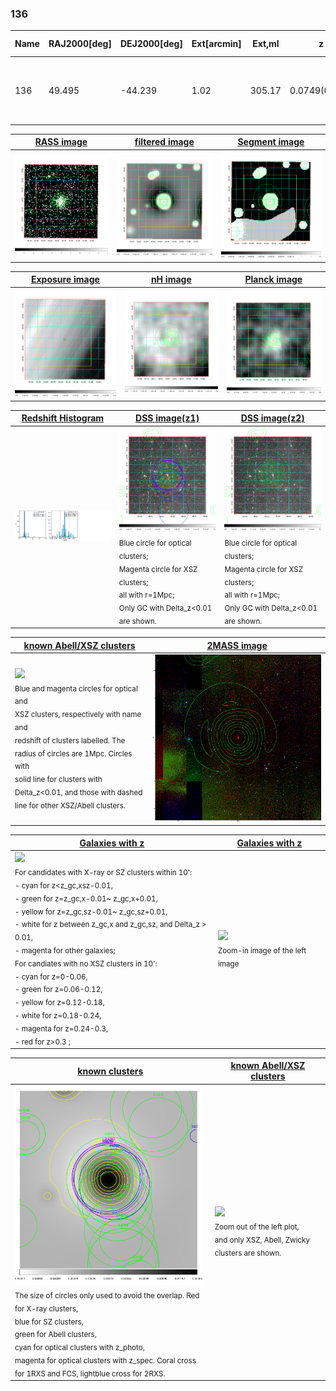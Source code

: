 <div STYLE="page-break-after: always;"></div>

### 136

|Name|RAJ2000[deg]|DEJ2000[deg] |Ext[arcmin]| Ext,ml | z | z_src| C|GC(XSZ,Delta_z<0.01)| GC(OPT,Delta_z<0.01)|GC| R_sig[arcmin] | R500[arcmin] | R500[Mpc]| CRsig[c/s] | CR500[c/s] |L500[1E44 erg/s]|F500[1E-12 erg/s/cm^2]| M500[1E14 Msun]|Tx[keV]|Cnt_sig|Beta|Rc[arcmin]|Comment|Alias|
|---|---|---|---|---|---|------|---|--------|---------|----------|---|---|---|---|---|---|---|---|---|---|---|---|---|---|
|136| 49.495| -44.239| 1.02| 305.17| 0.0749(0.005)| z1, z_xsz| B| MCXC, PSZ2, Tar, XB| A, N| A, MCXC, N, PSZ2, Tar, W, XB| 11.725| 14.027| 1.197| 1.381(0.058)| 1.428(0.060)| 3.981(0.076)| 28.966(0.551)| 5.24(0.05)| 6.09(0.04)| 714.4| 0.682(-0.037+0.044)| 1.693(-0.245+0.271)| -| k033|

|[RASS image](../image/136/136_img.pdf)|[filtered image](../image/136/136_fil.pdf)|[Segment image](../image/136/136_seg.pdf)|
|-------------------|--------------------|-------------------|
| <img src="../image/136/136_img.png" width="300">  | <img src="../image/136/136_fil.png" width="300">   | <img src="../image/136/136_seg.png" width="300">  |

|[Exposure image](../image/136/136_mex.pdf)| [nH image](../image/136/136_nh.pdf)| [Planck image](../image/136/136_p.pdf)|
|-------------------|--------------------|-------------------|
|<img src="../image/136/136_mex.png" width="300">   | <img src="../image/136/136_nh.png" width="300">    | <img src="../image/136/136_p.png" width="300"> |

|[Redshift Histogram](../image/136/136_zg.pdf) | [DSS image(z1)](../image/136/136_dss_z1.pdf)      |  [DSS image(z2)](../image/136/136_dss_z2.pdf)    |
|-------------------|--------------------|-------------------|
|<img src="../image/136/136_zg.png" width="300"> |<img src="../image/136/136_dss_z1.png" width="300"> <sub><br>Blue circle for optical clusters; <br>Magenta circle for XSZ clusters; <br>all with r=1Mpc; <br>Only GC with Delta_z<0.01 are shown. </sub>| <img src="../image/136/136_dss_z2.png" width="300"><sub><br>Blue circle for optical clusters; <br>Magenta circle for XSZ clusters; <br>all with r=1Mpc; <br>Only GC with Delta_z<0.01 are shown. </sub> |

|[known Abell/XSZ clusters](../image/136/136_m.pdf) | [2MASS image](../image/136/136_2mass.pdf)      |
|-------------------|-------------------|
|<img src=../image/136/136_m.png width="300"> <br><sub>Blue and magenta circles for optical and <br>XSZ clusters, respectively with name and <br>redshift of clusters labelled. The <br>radius of circles are 1Mpc. Circles with <br>solid line for clusters with <br>Delta_z<0.01, and those with dashed <br>line for other XSZ/Abell clusters.        </sub>|<img src="../image/136/136_2mass.png" width="300">  |

|[Galaxies with z](../image/136/136_opt_ned.pdf) |[Galaxies with z](../image/136/136_opt_ned_zoom.pdf) |
|-------------------|-------------------|
| <img src=../image/136/136_opt_ned.png width="300"> <br><sub> For candidates with X-ray or SZ clusters within 10': <br> - cyan for z<z_gc,xsz-0.01, <br> - green for z=z_gc,x-0.01~ z_gc,x+0.01, <br> - yellow for z=z_gc,sz-0.01~ z_gc,sz+0.01, <br> - white for z between z_gc,x and z_gc,sz, and Delta_z > 0.01, <br> - magenta for other galaxies; <br>For candiates with no XSZ clusters in 10': <br> - cyan for z=0-0.06, <br> - green for z=0.06-0.12, <br> - yellow for z=0.12-0.18, <br> - white for z=0.18-0.24, <br> - magenta for z=0.24-0.3, <br> - red for z>0.3 ;  </sub>|<img src=../image/136/136_opt_ned_zoom.png width="300">  <br><sub> Zoom-in image of the left image</sub>|

|[known clusters](../image/136/136_gc.pdf) |[known Abell/XSZ clusters](../image/136/136_gc_large.pdf) |
|-------------------|-------------------|
| <img src=../image/136/136_gc.png width="300"> <br><sub> The size of circles only used to avoid the overlap. Red for X-ray clusters, <br> blue for SZ clusters, <br> green for Abell clusters, <br> cyan for optical clusters with z_photo, <br> magenta for optical clusters with z_spec. Coral cross for 1RXS and FCS, lightblue cross for 2RXS. </sub>|<img src=../image/136/136_gc_large.png width="300"> <br><sub> Zoom out of the left plot, <br> and only XSZ, Abell, Zwicky clusters are shown. </sub> |



